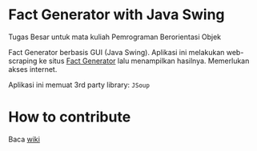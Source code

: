 # Fact Generator with Java Swing

Tugas Besar untuk mata kuliah Pemrograman Berorientasi Objek

Fact Generator berbasis GUI (Java Swing). Aplikasi ini melakukan web-scraping ke situs [Fact Generator](http://factrepublic.com/random-facts-generator) lalu menampilkan hasilnya. Memerlukan akses internet.

Aplikasi ini memuat 3rd party library:
`JSoup`

# How to contribute

Baca [wiki](https://github.com/sayyidyofa/tubes-pbo-factgenerator/wiki)


